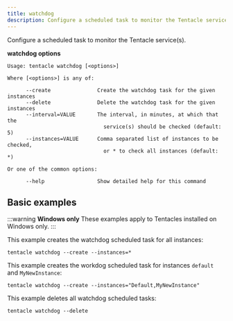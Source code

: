 ```yaml
---
title: watchdog
description: Configure a scheduled task to monitor the Tentacle service(s)
---
```


Configure a scheduled task to monitor the Tentacle service(s).

**watchdog options**

```text
Usage: tentacle watchdog [<options>]

Where [<options>] is any of:

      --create               Create the watchdog task for the given instances
      --delete               Delete the watchdog task for the given instances
      --interval=VALUE       The interval, in minutes, at which that the
                               service(s) should be checked (default: 5)
      --instances=VALUE      Comma separated list of instances to be checked,
                               or * to check all instances (default: *)

Or one of the common options:

      --help                 Show detailed help for this command
```

## Basic examples 

:::warning
**Windows only**
These examples apply to Tentacles installed on Windows only.
:::

This example creates the watchdog scheduled task for all instances:

```
tentacle watchdog --create --instances=*
```

This example creates the workdog scheduled task for instances `default` and `MyNewInstance`:

```
tentacle watchdog --create --instances="Default,MyNewInstance"
```

This example deletes all watchdog scheduled tasks:

```
tentacle watchdog --delete
```
